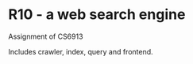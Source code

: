 R10 - a web search engine
=========================

Assignment of CS6913

Includes crawler, index, query and frontend.
